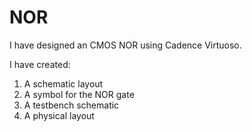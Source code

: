 # NOR

I have designed an CMOS NOR using Cadence Virtuoso.

I have created:

1. A schematic layout
2. A symbol for the NOR gate
3. A testbench schematic
4. A physical layout